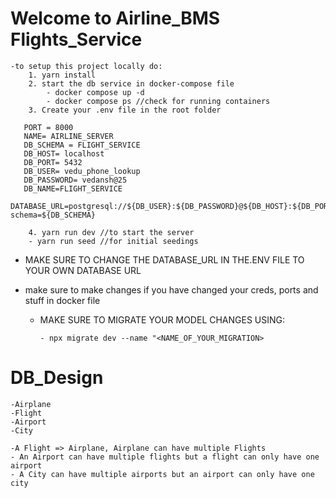 # Welcome to Airline_BMS Flights_Service

    -to setup this project locally do:
        1. yarn install
        2. start the db service in docker-compose file
            - docker compose up -d
            - docker compose ps //check for running containers
        3. Create your .env file in the root folder

 ```
    PORT = 8000
    NAME= AIRLINE_SERVER
    DB_SCHEMA = FLIGHT_SERVICE
    DB_HOST= localhost
    DB_PORT= 5432
    DB_USER= vedu_phone_lookup
    DB_PASSWORD= vedansh@25
    DB_NAME=FLIGHT_SERVICE
    DATABASE_URL=postgresql://${DB_USER}:${DB_PASSWORD}@${DB_HOST}:${DB_PORT}/${DB_NAME}?schema=${DB_SCHEMA}
```

        4. yarn run dev //to start the server
        - yarn run seed //for initial seedings

- MAKE SURE TO CHANGE THE DATABASE_URL IN THE.ENV FILE TO YOUR OWN DATABASE URL

- make sure to make changes if you have changed your creds, ports and stuff in docker file

  - MAKE SURE TO MIGRATE YOUR MODEL CHANGES USING:

     ```
    - npx migrate dev --name "<NAME_OF_YOUR_MIGRATION>
    ```

# DB_Design

    -Airplane 
    -Flight
    -Airport
    -City

    -A Flight => Airplane, Airplane can have multiple Flights
    - An Airport can have multiple flights but a flight can only have one airport
    - A City can have multiple airports but an airport can only have one city
